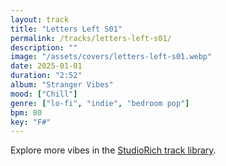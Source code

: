 ```yaml
---
layout: track
title: "Letters Left S01"
permalink: /tracks/letters-left-s01/
description: ""
image: "/assets/covers/letters-left-s01.webp"
date: 2025-01-01
duration: "2:52"
album: "Stranger Vibes"
mood: ["Chill"]
genre: ["lo-fi", "indie", "bedroom pop"]
bpm: 80
key: "F#"
---
```


Explore more vibes in the [StudioRich track library](/tracks/).
